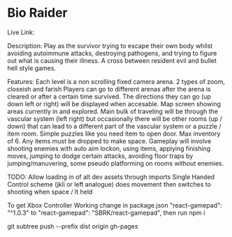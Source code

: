 # Bio Raider

Live Link: 

Description:
Play as the survivor trying to escape their own body whilst avoiding autoimmune attacks, destroying pathogens, and trying to figure out what is causing their illness. A cross between resident evil and bullet hell style games.

Features:
Each level is a non scrolling fixed camera arena.
2 types of zoom, closeish and farish
Players can go to different arenas after the arena is cleared or after a certain time survived. The directions they can go (up down left or right) will be displayed when accesable.
Map screen showing areas currently in and explored.
Main bulk of traveling will be through the vascular system (left right) but occasionally there will be other rooms (up / down) that can lead to a different part of the vascular system or a puzzle / item room.
Simple puzzles like you need item to open door.
Max inventory of 6. Any items must be dropped to make space.
Gameplay will involve shooting enemies with auto aim lockon, using items, applying finishing moves, jumping to dodge certain attacks, avoiding floor traps by jumping/manuvering, some pseudo platforming on rooms without enemies.

TODO:
Allow loading in of alt dev assets through imports
Single Handed Control scheme (jkli or left analogue) does movement then switches to shooting when space / lt held



To get Xbox Controller Working change in package.json
"react-gamepad": "^1.0.3" to "react-gamepad": "SBRK/react-gamepad",
then run npm i

git subtree push --prefix dist origin gh-pages